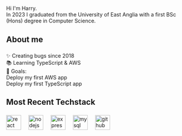 <h1 align="left"></h1>

###

<p align="left">Hi I'm Harry.<br>In 2023 I graduated from the University of East Anglia with a first BSc (Hons) degree in Computer Science.</p>

###

<h2 align="left">About me</h2>

###

<p align="left">✨ Creating bugs since 2018<br>📚 Learning TypeScript & AWS<br>🎯 Goals:<br>Deploy my first AWS app<br>Deploy my first TypeScript app</p>

###

<h2 align="left">Most Recent Techstack</h2>

###

<div align="left">
  <img src="https://cdn.jsdelivr.net/gh/devicons/devicon/icons/react/react-original.svg" height="40" alt="react logo"  />
  <img width="12" />
  <img src="https://cdn.jsdelivr.net/gh/devicons/devicon/icons/nodejs/nodejs-original.svg" height="40" alt="nodejs logo"  />
  <img width="12" />
  <img src="https://cdn.jsdelivr.net/gh/devicons/devicon/icons/express/express-original.svg" height="40" alt="express logo"  />
  <img width="12" />
  <img src="https://cdn.jsdelivr.net/gh/devicons/devicon/icons/mysql/mysql-original.svg" height="40" alt="mysql logo"  />
  <img width="12" />
  <img src="https://cdn.jsdelivr.net/gh/devicons/devicon/icons/github/github-original.svg" height="40" alt="github logo"  />
</div>

